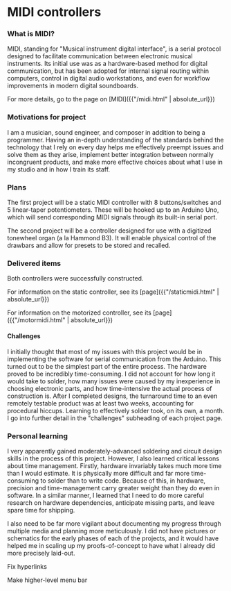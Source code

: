 # MIDI controllers
### What is MIDI?
MIDI, standing for "Musical instrument digital interface", is a serial protocol designed to facilitate communication between electronic musical instruments. Its initial use was as a hardware-based method for digital communication, but has been adopted for internal signal routing within computers, control in digital audio workstations, and even for workflow improvements in modern digital soundboards.

For more details, go to the page on [MIDI]({{"/midi.html" | absolute_url}})
### Motivations for project
I am a musician, sound engineer, and composer in addition to being a programmer. Having an in-depth understanding of the standards behind the technology that I rely on every day helps me effectively preempt issues and solve them as they arise, implement better integration between normally incongruent products, and make more effective choices about what I use in my studio and in how I train its staff.
### Plans
The first project will be a static MIDI controller with 8 buttons/switches and 5 linear-taper potentiometers. These will be hooked up to an Arduino Uno, which will send corresponding MIDI signals through its built-in serial port.


The second project will be a controller designed for use with a digitized tonewheel organ (a la Hammond B3). It will enable physical control of the drawbars and allow for presets to be stored and recalled.
### Delivered items
Both controllers were successfully constructed.

For information on the static controller, see its [page]({{"/staticmidi.html" | absolute_url}})

For information on the motorized controller, see its [page]({{"/motormidi.html" | absolute_url}})

#### Challenges
I initially thought that most of my issues with this project would be in implementing the software for serial communication from the Arduino. This turned out to be the simplest part of the entire process. The hardware proved to be incredibly time-consuming. I did not account for how long it would take to solder, how many issues were caused by my inexperience in choosing electronic parts, and how time-intensive the actual process of construction is. After I completed designs, the turnaround time to an even remotely testable product was at least two weeks, accounting for procedural hiccups. Learning to effectively solder took, on its own, a month. I go into further detail in the "challenges" subheading of each project page.

### Personal learning
I very apparently gained moderately-advanced soldering and circuit design skills in the process of this project. However, I also learned critical lessons about time management. Firstly, hardware invariably takes much more time than I would estimate. It is physically more difficult and far more time-consuming to solder than to write code. Because of this, in hardware, precision and time-management carry greater weight than they do even in software. In a similar manner, I learned that I need to do more careful research on hardware dependencies, anticipate missing parts, and leave spare time for shipping.

I also need to be far more vigilant about documenting my progress through multiple media and planning more meticulously. I did not have pictures or schematics for the early phases of each of the projects, and it would have helped me in scaling up my proofs-of-concept to have what I already did more precisely laid-out. 

Fix hyperlinks

Make higher-level menu bar
